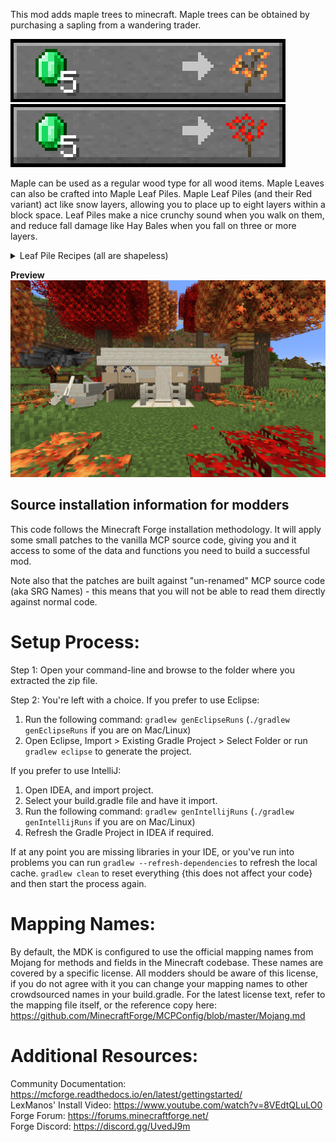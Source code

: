 This mod adds maple trees to minecraft. Maple trees can be obtained by purchasing a sapling from a wandering trader. 

![Maple Sapling Trade](https://github.com/MQZON/Mapletree/blob/master/images/Maple_Sapling_Trade.png?raw=true)
![Red Maple Sapling Trade](https://github.com/MQZON/Mapletree/blob/master/images/Red_Maple_Sapling_Trade.png?raw=true)


Maple can be used as a regular wood type for all wood items. Maple Leaves can also be crafted into Maple Leaf Piles. Maple Leaf Piles (and their Red variant) act like snow layers, allowing you to place up to eight layers within a block space. Leaf Piles make a nice crunchy sound when you walk on them, and reduce fall damage like Hay Bales when you fall on three or more layers.

<details>
<summary>Leaf Pile Recipes (all are shapeless)</summary>
   
   ![Maple Leaf Pile Recipe](https://github.com/MQZON/Mapletree/blob/master/images/Maple_Leaf_Pile_Recipe.png?raw=true)  
   ![Maple Leaf Recipe](https://github.com/MQZON/Mapletree/blob/master/images/Maple_Leaf_Recipe.png?raw=true)  
   ![Red Maple Leaf Pile Recipe](https://github.com/MQZON/Mapletree/blob/master/images/Red_Maple_Leaf_Pile_Recipe.png?raw=true)  
   ![Red Maple Leaf Recipe](https://github.com/MQZON/Mapletree/blob/master/images/Red_Maple_Leaf_Recipe.png?raw=true)  
</details>

**Preview**
![Mapletree](https://github.com/MQZON/Mapletree/blob/master/images/Mapletree_preview.png?raw=true)


Source installation information for modders
-------------------------------------------
This code follows the Minecraft Forge installation methodology. It will apply
some small patches to the vanilla MCP source code, giving you and it access 
to some of the data and functions you need to build a successful mod.

Note also that the patches are built against "un-renamed" MCP source code (aka
SRG Names) - this means that you will not be able to read them directly against
normal code.

Setup Process:
==============================

Step 1: Open your command-line and browse to the folder where you extracted the zip file.

Step 2: You're left with a choice.
If you prefer to use Eclipse:
1. Run the following command: `gradlew genEclipseRuns` (`./gradlew genEclipseRuns` if you are on Mac/Linux)
2. Open Eclipse, Import > Existing Gradle Project > Select Folder 
   or run `gradlew eclipse` to generate the project.

If you prefer to use IntelliJ:
1. Open IDEA, and import project.
2. Select your build.gradle file and have it import.
3. Run the following command: `gradlew genIntellijRuns` (`./gradlew genIntellijRuns` if you are on Mac/Linux)
4. Refresh the Gradle Project in IDEA if required.

If at any point you are missing libraries in your IDE, or you've run into problems you can 
run `gradlew --refresh-dependencies` to refresh the local cache. `gradlew clean` to reset everything 
{this does not affect your code} and then start the process again.

Mapping Names:
=============================
By default, the MDK is configured to use the official mapping names from Mojang for methods and fields 
in the Minecraft codebase. These names are covered by a specific license. All modders should be aware of this
license, if you do not agree with it you can change your mapping names to other crowdsourced names in your 
build.gradle. For the latest license text, refer to the mapping file itself, or the reference copy here:
https://github.com/MinecraftForge/MCPConfig/blob/master/Mojang.md

Additional Resources: 
=========================
Community Documentation: https://mcforge.readthedocs.io/en/latest/gettingstarted/  
LexManos' Install Video: https://www.youtube.com/watch?v=8VEdtQLuLO0  
Forge Forum: https://forums.minecraftforge.net/  
Forge Discord: https://discord.gg/UvedJ9m  

